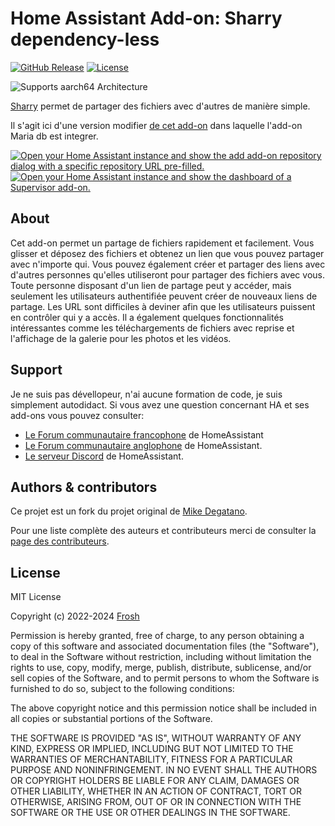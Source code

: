 # Home Assistant Add-on: Sharry dependency-less

[![GitHub Release][releases-shield]][releases]
[![License][license-shield]](LICENSE)

![Supports aarch64 Architecture][aarch64-shield]

[Sharry][sharry] permet de partager des fichiers avec d'autres de manière
simple.

Il s'agit ici d'une version modifier [de cet add-on][addon-sharry] dans laquelle
l'add-on Maria db est integrer.

[![Open your Home Assistant instance and show the add add-on repository dialog
with a specific repository URL pre-filled.][add-repo-shield]][add-repo]
[![Open your Home Assistant instance and show the dashboard of a Supervisor add-on.][add-addon-shield]][add-addon]

## About

Cet add-on permet un partage de fichiers rapidement et facilement.
Vous glisser et déposez des fichiers et obtenez un lien que vous pouvez partager
avec n'importe qui.
Vous pouvez également créer et partager des liens avec d'autres personnes
qu'elles utiliseront pour partager des fichiers avec vous.
Toute personne disposant d'un lien de partage peut y accéder, mais seulement les
utilisateurs authentifiée peuvent créer de nouveaux liens de partage.
Les URL sont difficiles à deviner afin que les utilisateurs puissent en contrôler
qui y a accès.
Il a également quelques fonctionnalités intéressantes comme les téléchargements
de fichiers avec reprise et l'affichage de la galerie pour les photos et les
vidéos.

## Support

Je ne suis pas dévellopeur, n'ai aucune formation de code, je suis simplement
autodidact.
Si vous avez une question concernant HA et ses add-ons vous pouvez consulter:

- [Le Forum communautaire francophone][hacf] de HomeAssistant
- [Le Forum communautaire anglophone][forum] de HomeAssistant.
- [Le serveur Discord][discord-ha] de HomeAssistant.

## Authors & contributors

Ce projet est un fork du projet original de [Mike Degatano][mike-degatano].

Pour une liste complète des auteurs et contributeurs merci de consulter
la [page des contributeurs][contributors].

## License

MIT License

Copyright (c) 2022-2024 [Frosh][Frosh]

Permission is hereby granted, free of charge, to any person obtaining a copy
of this software and associated documentation files (the "Software"), to deal
in the Software without restriction, including without limitation the rights
to use, copy, modify, merge, publish, distribute, sublicense, and/or sell
copies of the Software, and to permit persons to whom the Software is
furnished to do so, subject to the following conditions:

The above copyright notice and this permission notice shall be included in all
copies or substantial portions of the Software.

THE SOFTWARE IS PROVIDED "AS IS", WITHOUT WARRANTY OF ANY KIND, EXPRESS OR
IMPLIED, INCLUDING BUT NOT LIMITED TO THE WARRANTIES OF MERCHANTABILITY,
FITNESS FOR A PARTICULAR PURPOSE AND NONINFRINGEMENT. IN NO EVENT SHALL THE
AUTHORS OR COPYRIGHT HOLDERS BE LIABLE FOR ANY CLAIM, DAMAGES OR OTHER
LIABILITY, WHETHER IN AN ACTION OF CONTRACT, TORT OR OTHERWISE, ARISING FROM,
OUT OF OR IN CONNECTION WITH THE SOFTWARE OR THE USE OR OTHER DEALINGS IN THE
SOFTWARE.

[add-addon]: https://my.home-assistant.io/redirect/supervisor_addon/?addon=c751e21a_sharry-dependency-less
[add-addon-shield]: https://my.home-assistant.io/badges/supervisor_addon.svg
[add-repo]: https://my.home-assistant.io/redirect/supervisor_add_addon_repository/?repository_url=https%3A//github.com/erdnaxela02/hassio-addons
[add-repo-shield]: https://my.home-assistant.io/badges/supervisor_add_addon_repository.svg
[addon-sharry]: https://github.com/erdnaxela02/addon-sharry
[releases]: https://github.com/erdnaxela02/addon-sharry-dependency-less/releases
[releases-shield]: https://img.shields.io/github/v/release/erdnaxela02/addon-sharry-dependency-less
[license-shield]: https://img.shields.io/github/license/erdnaxela02/addon-sharry-dependency-less
[aarch64-shield]: https://img.shields.io/badge/aarch64-yes-green.svg
[mike-degatano]: https://github.com/mdegat01/addon-sharry
[contributors]: https://github.com/mdegat01/addon-sharry/graphs/contributors
[sharry]: https://eikek.github.io/sharry/
[discord-ha]: https://discord.gg/c5DvZ4e
[forum]: https://community.home-assistant.io
[hacf]: https://forum.hacf.fr/
[Frosh]: https://github.com/erdnaxela02
